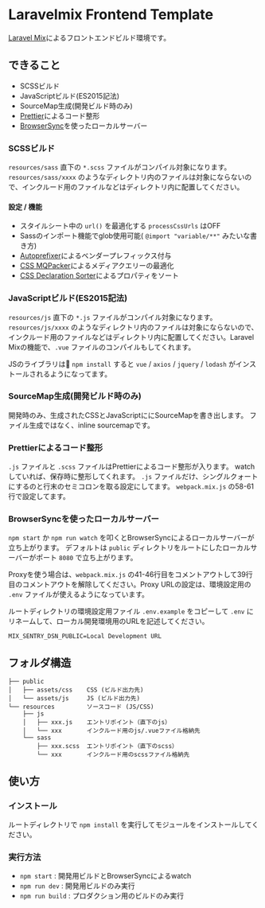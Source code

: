 # Laravelmix Frontend Template

[Laravel Mix](https://readouble.com/laravel/5.6/ja/mix.html)によるフロントエンドビルド環境です。

## できること

- SCSSビルド
- JavaScriptビルド(ES2015記法)
- SourceMap生成(開発ビルド時のみ)
- [Prettier](https://prettier.io/)によるコード整形
- [BrowserSync](https://browsersync.io/)を使ったローカルサーバー

### SCSSビルド

`resources/sass` 直下の `*.scss` ファイルがコンパイル対象になります。
`resources/sass/xxxx` のようなディレクトリ内のファイルは対象にならないので、インクルード用のファイルなどはディレクトリ内に配置してください。

#### 設定 / 機能
- スタイルシート中の `url()` を最適化する `processCssUrls` はOFF
- Sassのインポート機能でglob使用可能( `@import "variable/**"` みたいな書き方)
- [Autoprefixer](https://github.com/postcss/autoprefixer)によるベンダープレフィックス付与
- [CSS MQPacker](https://github.com/hail2u/node-css-mqpacker)によるメディアクエリーの最適化
- [CSS Declaration Sorter](https://github.com/Siilwyn/css-declaration-sorter)によるプロパティをソート

### JavaScriptビルド(ES2015記法)

`resources/js` 直下の `*.js` ファイルがコンパイル対象になります。
`resources/js/xxxx` のようなディレクトリ内のファイルは対象にならないので、インクルード用のファイルなどはディレクトリ内に配置してください。Laravel Mixの機能で、`.vue` ファイルのコンパイルもしてくれます。

JSのライブラリは `npm install` すると `vue` / `axios` / `jquery` / `lodash` がインストールされるようになってます。

### SourceMap生成(開発ビルド時のみ)

開発時のみ、生成されたCSSとJavaScriptににSourceMapを書き出します。
ファイル生成ではなく、inline sourcemapです。

### Prettierによるコード整形

`.js` ファイルと `.scss` ファイルはPrettierによるコード整形が入ります。
watchしていれば、保存時に整形してくれます。
`.js` ファイルだけ、シングルクォートにするのと行末のセミコロンを取る設定にしてます。
`webpack.mix.js` の58-61行で設定してます。

### BrowserSyncを使ったローカルサーバー

`npm start` か `npm run watch` を叩くとBrowserSyncによるローカルサーバーが立ち上がります。
デフォルトは `public` ディレクトリをルートにしたローカルサーバーがポート `8080` で立ち上がります。

Proxyを使う場合は、`webpack.mix.js` の41-46行目をコメントアウトして39行目のコメントアウトを解除してください。Proxy URLの設定は、環境設定用の `.env` ファイルが使えるようになっています。

ルートディレクトリの環境設定用ファイル `.env.example` をコピーして `.env` にリネームして、ローカル開発環境用のURLを記述してください。

```
MIX_SENTRY_DSN_PUBLIC=Local Development URL
```

## フォルダ構造

```
├── public
│   ├── assets/css    CSS (ビルド出力先)
│   └── assets/js     JS (ビルド出力先)
└── resources         ソースコード (JS/CSS)
    ├── js
    │   ├── xxx.js    エントリポイント（直下のjs）
    │   └── xxx       インクルード用のjs/.vueファイル格納先
    └── sass
        ├── xxx.scss  エントリポイント（直下のscss）
        └── xxx       インクルード用のscssファイル格納先
```

## 使い方

### インストール

ルートディレクトリで `npm install` を実行してモジュールをインストールしてください。

### 実行方法

- `npm start` : 開発用ビルドとBrowserSyncによるwatch
- `npm run dev` : 開発用ビルドのみ実行
- `npm run build` : プロダクション用のビルドのみ実行
